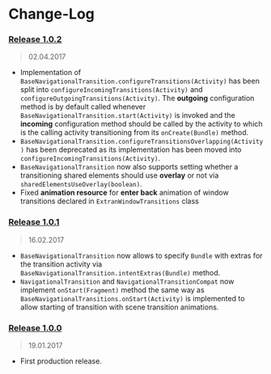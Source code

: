 Change-Log
===============

### [Release 1.0.2](https://github.com/universum-studios/android_transitions/releases/tag/1.0.2) ###
> 02.04.2017

- Implementation of `BaseNavigationalTransition.configureTransitions(Activity)` has been split into
  `configureIncomingTransitions(Activity)` and `configureOutgoingTransitions(Activity)`. The **outgoing**
  configuration method is by default called whenever `BaseNavigationalTransition.start(Activity)` is 
  invoked and the **incoming** configuration method should be called by the activity to which is the
  calling activity transitioning from its `onCreate(Bundle)` method.
- `BaseNavigationalTransition.configureTransitionsOverlapping(Activity)` has been deprecated as its
  implementation has been moved into `configureIncomingTransitions(Activity)`.
- `BaseNavigationalTransition` now also supports setting whether a transitioning shared elements should
  use **overlay** or not via `sharedElementsUseOverlay(boolean)`.
- Fixed **animation resource** for **enter back** animation of window transitions declared in 
  `ExtranWindowTransitions` class

### [Release 1.0.1](https://github.com/universum-studios/android_transitions/releases/tag/1.0.1) ###
> 16.02.2017

- `BaseNavigationalTransition` now allows to specify `Bundle` with extras for the transition activity
  via `BaseNavigationalTransition.intentExtras(Bundle)` method.
- `NavigationalTransition` and `NavigationalTransitionCompat` now implement `onStart(Fragment)` method
  the same way as `BaseNavigationalTransitions.onStart(Activity)` is implemented to allow starting
  of transition with scene transition animations.

### [Release 1.0.0](https://github.com/universum-studios/android_transitions/releases/tag/1.0.0) ###
> 19.01.2017

- First production release.